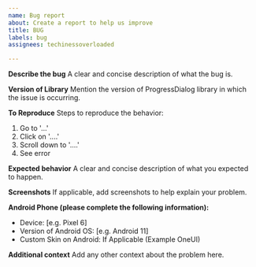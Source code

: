```yaml
---
name: Bug report
about: Create a report to help us improve
title: BUG
labels: bug
assignees: techinessoverloaded

---
```


**Describe the bug**
A clear and concise description of what the bug is.

**Version of Library**
Mention the version of ProgressDialog library in which the issue is occurring.

**To Reproduce**
Steps to reproduce the behavior:
1. Go to '...'
2. Click on '....'
3. Scroll down to '....'
4. See error

**Expected behavior**
A clear and concise description of what you expected to happen.

**Screenshots**
If applicable, add screenshots to help explain your problem.

**Android Phone (please complete the following information):**
 - Device: [e.g. Pixel 6]
 - Version of Android OS: [e.g. Android 11]
 - Custom Skin on Android: If Applicable (Example OneUI)

**Additional context**
Add any other context about the problem here.
